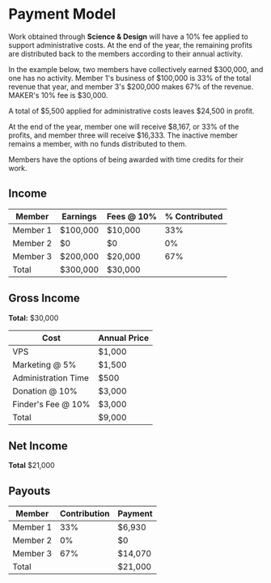 # Payment Model

Work obtained through **Science & Design** will have a 10% fee applied to support administrative costs. At the end of the year, the remaining profits are distributed back to the members according to their annual activity.

In the example below, two members have collectively earned $300,000, and one has no activity. Member 1's business of $100,000 is 33% of the total revenue that year, and member 3's $200,000 makes 67% of the revenue. MAKER's 10% fee is $30,000.

A total of $5,500 applied for administrative costs leaves $24,500 in profit.

At the end of the year, member one will receive $8,167, or 33% of the profits, and member three will receive $16,333. The inactive member remains a member, with no funds distributed to them. 

Members have the options of being awarded with time credits for their work.

## Income			
| Member	| Earnings |	Fees @ 10% |	% Contributed |
|---------|----------|-------|----------------|
| Member 1 |	$100,000 |	$10,000 |	33% |
| Member 2 |	$0	| $0	| 0% |
| Member 3	| $200,000 |	$20,000 |	67% |
| Total |	$300,000 |	$30,000 |	
			
## Gross Income
**Total:** $30,000

| Cost |  Annual Price |	
|------|---------------|
| VPS	| $1,000 |		
| Marketing @ 5%	| $1,500|	
| Administration Time |	$500 |
| Donation @ 10% | $3,000 |
| Finder's Fee @ 10% | $3,000 |
| Total	| $9,000 |
			
## Net Income			
**Total**	$21,000		
			
## Payouts			
| Member |	Contribution |	Payment |	
|--------|---------------|----------|
| Member 1	| 33%	| $6,930 |
| Member 2	| 0% |	$0	|
| Member 3	| 67% |	$14,070 |	
| Total	|	| $21,000 |	
